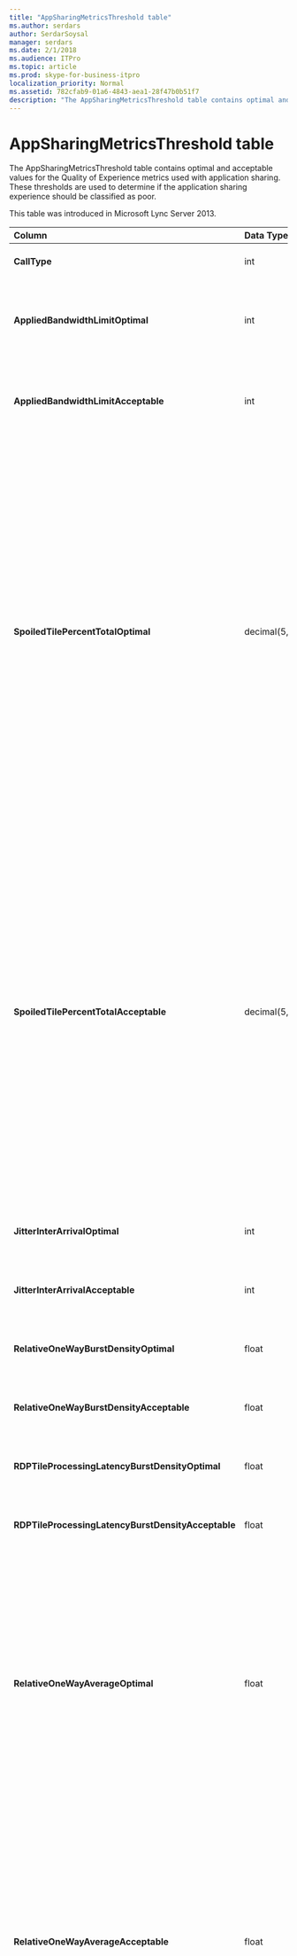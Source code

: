```yaml
---
title: "AppSharingMetricsThreshold table"
ms.author: serdars
author: SerdarSoysal
manager: serdars
ms.date: 2/1/2018
ms.audience: ITPro
ms.topic: article
ms.prod: skype-for-business-itpro
localization_priority: Normal
ms.assetid: 782cfab9-01a6-4843-aea1-28f47b0b51f7
description: "The AppSharingMetricsThreshold table contains optimal and acceptable values for the Quality of Experience metrics used with application sharing. These thresholds are used to determine if the application sharing experience should be classified as poor."
---
```


# AppSharingMetricsThreshold table
 
The AppSharingMetricsThreshold table contains optimal and acceptable values for the Quality of Experience metrics used with application sharing. These thresholds are used to determine if the application sharing experience should be classified as poor.
  
This table was introduced in Microsoft Lync Server 2013.
  
|**Column**|**Data Type**|**Key/Index**|**Details**|
|:-----|:-----|:-----|:-----|
|**CallType** <br/> |int  <br/> |Primary  <br/> |Type of call that was placed.  <br/> |
|**AppliedBandwidthLimitOptimal** <br/> |int  <br/> ||Optimal bandwidth limitation for application sharing. The default value is 1000000.  <br/> |
|**AppliedBandwidthLimitAcceptable** <br/> |int  <br/> ||Acceptable bandwidth limitation for application sharing. The default value is 500000.  <br/> |
|**SpoiledTilePercentTotalOptimal** <br/> |decimal(5,2)  <br/> ||Optimal percentage rate for "spoiled" tiles for classifying an Application Sharing quality. This value is the percentage of the content from the sharer that did not reach the viewer. Content may be discarded (or spoiled) when the sharer discards tiles from the graphics source or the ASMCU tiles discards tiles from Sharer respectively. The default value is 11 percent.  <br/> |
|**SpoiledTilePercentTotalAcceptable** <br/> |decimal(5,2)  <br/> ||Acceptable percentage rate for "spoiled" tiles for classifying an Application Sharing quality. This value is the percentage of the content from the sharer that did not reach the viewer. Content may be discarded (or spoiled) when the sharer discards tiles from the graphics source or the ASMCU tiles discards tiles from Sharer respectively. The default value is 36 percent.  <br/> |
|**JitterInterArrivalOptimal** <br/> |int  <br/> ||This column is not used in Microsoft Lync Server 2013.  <br/> |
|**JitterInterArrivalAcceptable** <br/> |int  <br/> ||This column is not used in Microsoft Lync Server 2013.  <br/> |
|**RelativeOneWayBurstDensityOptimal** <br/> |float  <br/> ||This column is not used in Microsoft Lync Server 2013.  <br/> |
|**RelativeOneWayBurstDensityAcceptable** <br/> |float  <br/> ||This column is not used in Microsoft Lync Server 2013.  <br/> |
|**RDPTileProcessingLatencyBurstDensityOptimal** <br/> |float  <br/> ||This column is not used in Microsoft Lync Server 2013.  <br/> |
|**RDPTileProcessingLatencyBurstDensityAcceptable** <br/> |float  <br/> ||This column is not used in Microsoft Lync Server 2013.  <br/> |
|**RelativeOneWayAverageOptimal** <br/> |float  <br/> ||Optimal value for the relative one-way delay between the two media endpoints involved in the application sharing. This is a single-hop latency measure. The default value is 1.0 seconds.  <br/> The column was introduced in Microsoft Lync Server 2013.  <br/> |
|**RelativeOneWayAverageAcceptable** <br/> |float  <br/> ||Optimal value for the relative one-way delay between the two media endpoints involved in the application sharing. This is a single-hop latency measure. The default value is 1.75 seconds.  <br/> The column was introduced in Microsoft Lync Server 2013.  <br/> |
|**RDPTileProcessingLatencyAverageOptimal** <br/> |float  <br/> ||Optimal value of the average RDP tile processing latency in the AS Conferencing Server over the duration of the viewing session. Latency is the time difference between when the Start Frame is encoded on the server (sharer or MCU depending on the scenario) and the same Start Frame is decoded on the viewer.  <br/> A high average reflects a longer delay in the viewing experience. An overloaded conferencing server may experience higher average delays. The default value is 200ms.  <br/> The column was introduced in Microsoft Lync Server 2013.  <br/> |
|**RDPTileProcessingLatencyAverageAcceptable** <br/> |float  <br/> ||Acceptable value of the average RDP tile processing latency in the AS Conferencing Server over the duration of the viewing session. Latency is the time difference between when the Start Frame is encoded on the server (sharer or MCU depending on the scenario) and the same Start Frame is decoded on the viewer.  <br/> A high average reflects a longer delay in the viewing experience. An overloaded conferencing server may experience higher average delays. The default value is 200ms.  <br/> The column was introduced in Microsoft Lync Server 2013.  <br/> |
   

